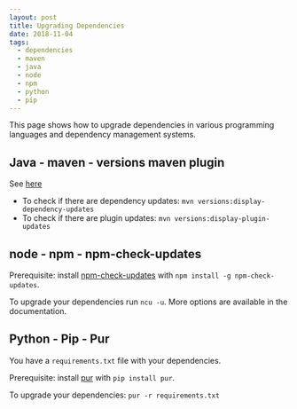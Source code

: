 ```yaml
---
layout: post
title: Upgrading Dependencies
date: 2018-11-04
tags:
  - dependencies
  - maven
  - java
  - node
  - npm
  - python
  - pip
---
```


This page shows how to upgrade dependencies in various programming languages and
dependency management systems.

## Java - maven - versions maven plugin

See
[here](https://www.mojohaus.org/versions-maven-plugin/examples/display-plugin-updates.html)

- To check if there are dependency updates:
  `mvn versions:display-dependency-updates`
- To check if there are plugin updates: `mvn versions:display-plugin-updates`

## node - npm - npm-check-updates

Prerequisite: install
[npm-check-updates](https://www.npmjs.com/package/npm-check-updates) with
`npm install -g npm-check-updates`.

To upgrade your dependencies run `ncu -u`. More options are available in the
documentation.

## Python - Pip - Pur

You have a `requirements.txt` file with your dependencies.

Prerequisite: install [pur](https://pypi.org/project/pur/) with
`pip install pur`.

To upgrade your dependencies: `pur -r requirements.txt`
